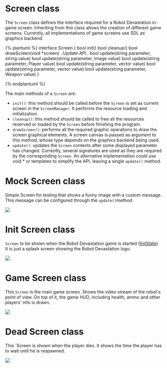# Screen class
The `Screen` class defines the interface required for a Robot Devastation in-game screen. Inheriting from this class allows the creation of different game screens. Currently, all implementations of game screens use SDL as graphics backend.

{% plantuml %}
interface Screen {
bool init()
bool cleanup()
bool drawScreen(void *screen)
..Update API..
bool update(string parameter, string value)
bool update(string parameter, Image value)
bool update(string parameter, Player value)
bool update(string parameter, vector<Player> value) 
bool update(string parameter, vector<Target> value) 
bool update(string parameter, Weapon value) 
}

{% endplantuml %}


The main methods of a `Screen` are:

* `init()`: this method should be called before the `Screen` is set as current screen in the `ScreenManager`. It performs the resource loading and initialization.
* `cleanup()`: this method should be called to free all the resources reserved or loaded by the `Screen` before finishing the program.
* `drawScreen()`: performs all the required graphic operations to draw the screen graphical elements. A screen canvas is passed as argument to this method, whose type depends on the graphics backend being used.
* `update()`: updates the `Screen` contents after some displayed parameter has changed. Currently, several signatures are used as they are required by the corresponding `Screen`. An alternative implementation could use void * or templates to simplify the API, leaving a single `update()` method.

# Mock Screen class
Simple Screen for testing that shows a funny image with a custom message. This message can be configured through the `update()`method.

![](../assets/mockscreen.png)

# Init Screen class
`Screen` to be shown when the Robot Devastation game is started ([InitState](init-state.md)). It is just a splash screen showing the Robot Devastation logo.

![](../assets/initscreen.png)

# Game Screen class
This `Screen` is the main game screen. Shows the video stream of the robot's point of view. On top of it, the game HUD, including health, ammo and other players' info is drawn.

![](../assets/gamescreen.png)

# Dead Screen class
This `Screen is shown when the player dies. It shows the time the player has to wait until he is respawned.

![](../assets/deadscreen.png)